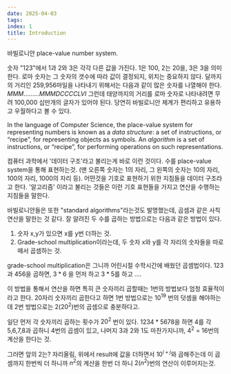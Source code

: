 ```yaml
---
date: 2025-04-03
tags:
index: 1
title: Introduction
---
```

바빌로니안 place-value number system.

숫자 "123"에서 1과 2와 3은 각각 다른 값을 가진다. 1은 100, 2는 20을, 3은 3을 의미한다.
로마 숫자는 그 숫자의 갯수에 따라 값이 결정되지, 위치는 중요하지 않다. 달까지의 거리인 259,956마일을 나타내기 위해서는 다음과 같이 많은 숫자를 나열해야 한다.
$MMM.........MMMDCCCCLVI$
그런데 태양까지의 거리를 로마 숫자로 나타내려면 무려 100,000 십만개의 글자가 있어야 된다. 당연히 바빌로니안 체계가 편리하고 유용하고 우월하다고 볼 수 있다.

In the language of Computer Science, the place-value system for representing numbers is known as a _data structure_: a set of instructions, or “recipe”, for representing objects as symbols. An _algorithm_ is a set of instructions, or “recipe”, for performing operations on such representations.

컴퓨터 과학에서 '데이터 구조'라고 불리는게 바로 이런 것이다. 수를 place-value system을 통해 표현하는것. (맨 오른쪽 숫자는 1의 자리, 그 왼쪽의 숫자는 10의 자리, 100의 자리, 1000의 자리 등). 어떤것을 기호로 표현하기 위한 지침들을 데이터 구조라고 한다. '알고리즘' 이라고 불리는 것들은 이런 기호 표현들을 가지고 연산을 수행하는 지침들을 말한다.

바빌로니안들은 또한 "standard algorithms"라는것도 발명했는데, 곱셈과 같은 사칙연산을 말한는 것 같다. 잘 알려진 두 수를 곱하는 방법으로는 다음과 같은 방법이 있다.
1) 숫자 x,y가 있으면 x를 y번 더하는 것.
2) Grade-school multiplication이라는데, 두 숫자 x와 y를 각 자리의 숫자들을 따로 떼서 곱셈하는 것.

grade-school multiplication은 그니까 어린시절 수학시간에 배웠던 곱셈법이다. 123과 456을 곱하면, $3 * 6$ 을 먼저 하고 $3 * 5$를 하고 ....

이 방법을 통해서 연산을 하면 특히 큰 숫자끼리 곱할때는 1번의 방법보다 엄청 효율적이라고 한다. 20자리 숫자끼리 곱한다고 하면 1번 방법으로는 $10^{19}$ 번의 덧셈을 해야하는데 2번 방법으로는 $2(20^2)$번의 곱셈으로 충분하다고.

일단 먼저 각 숫자끼리 곱하는 횟수가 $20^2$ 번이 있다. $1234 * 5678$을 하면 4를 각 5,6,7,8과 곱하니 4번의 곱셈이 있고, 나머지 3과 2와 1도 마찬가지니까, $4^2$ = 16번의 계산을 한다는 것.

그러면 앞의 2는? 자리올림, 위에서 result에 값을 더하면서 $10^{i+j}$와 곱해주는데 이 곱셈까지 한번씩 더 하니까 $n^2$의 계산을 한번 더 하니 $2(n^2)$번의 연산이 이루어지는것.

